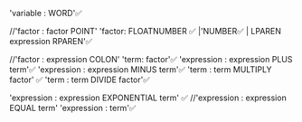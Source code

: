 'variable : WORD'✅

//'factor : factor POINT'
'factor: FLOATNUMBER ✅
        |'NUMBER✅
        | LPAREN expression RPAREN'✅

//'factor : expression COLON'
'term: factor'✅
'expression : expression PLUS term'✅
'expression : expression MINUS term'✅
'term : term MULTIPLY factor'    ✅
'term : term DIVIDE factor'✅


'expression : expression EXPONENTIAL term' ✅
//'expression : expression EQUAL term' 
'expression : term'✅




